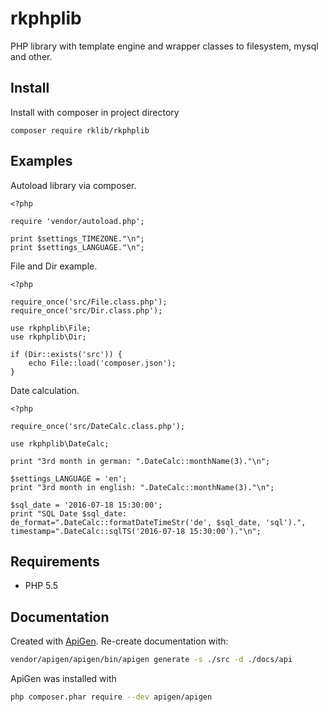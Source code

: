 # rkphplib
PHP library with template engine and wrapper classes to filesystem, mysql and other.

## Install

Install with composer in project directory

```
composer require rklib/rkphplib
```


## Examples

Autoload library via composer.

```
<?php

require 'vendor/autoload.php';

print $settings_TIMEZONE."\n";
print $settings_LANGUAGE."\n";
```

File and Dir example.

```
<?php

require_once('src/File.class.php');
require_once('src/Dir.class.php');

use rkphplib\File;
use rkphplib\Dir;

if (Dir::exists('src')) {
	echo File::load('composer.json');
}
```

Date calculation.

```
<?php

require_once('src/DateCalc.class.php');

use rkphplib\DateCalc;

print "3rd month in german: ".DateCalc::monthName(3)."\n";

$settings_LANGUAGE = 'en';
print "3rd month in english: ".DateCalc::monthName(3)."\n";

$sql_date = '2016-07-18 15:30:00';
print "SQL Date $sql_date: de_format=".DateCalc::formatDateTimeStr('de', $sql_date, 'sql').", timestamp=".DateCalc::sqlTS('2016-07-18 15:30:00')."\n";
```


## Requirements

- PHP 5.5


## Documentation

Created with [ApiGen](https://github.com/ApiGen/ApiGen). Re-create documentation with:

```sh
vendor/apigen/apigen/bin/apigen generate -s ./src -d ./docs/api
```

ApiGen was installed with
```sh
php composer.phar require --dev apigen/apigen
```

